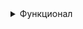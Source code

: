 <details><summary>Функционал</summary>
При переходе по адресу /register происходит переход к форме регистрации
  
![image](https://github.com/maksim25y/clientApp/assets/131711956/7726eb70-2b44-4879-9487-1b81babf9d80)
После ввода корректных данных появляется возможность нажатия на кнопку для завершения регистрации

![image](https://github.com/maksim25y/clientApp/assets/131711956/4201d194-ccf8-4a5f-9bb4-f151c80037ce)
При переходе по адресу /login происходит переход к форме входа в аккаунт

![image](https://github.com/maksim25y/clientApp/assets/131711956/47b46851-ff20-4366-8bb9-79f6946486e5)
После входа в аккаунт появляется иконка пользователя, нажав на кнопку Profile можно перейти в свой профиль, нажав на кнопку Logout вы выходите из аккаунта

![image](https://github.com/maksim25y/clientApp/assets/131711956/c95cf93a-2797-4edd-913f-9555ba388f75)
При переходе в профиль показывается основаня информация о вашем профиле

![image](https://github.com/maksim25y/clientApp/assets/131711956/cc44c6e5-71cb-433a-b8a4-11c470c4406d)
Можно сменить аватарку, имя, фамилию, добавить описание профиля, добавить записи, удалить существующие записи, удалить комментарии, оставленные к вашим записям.

![image](https://github.com/maksim25y/clientApp/assets/131711956/1786cbfe-ec84-45a4-ad83-1422c9a55a54)
Форма создания записи:

![image](https://github.com/maksim25y/ShopApp/assets/131711956/f84c4849-a5cf-4f9f-a67c-dd46cda8316f)
Созданная запись:

![image](https://github.com/maksim25y/ShopApp/assets/131711956/009d060a-76b4-40a3-8e43-e17229d6b620)


</details>

